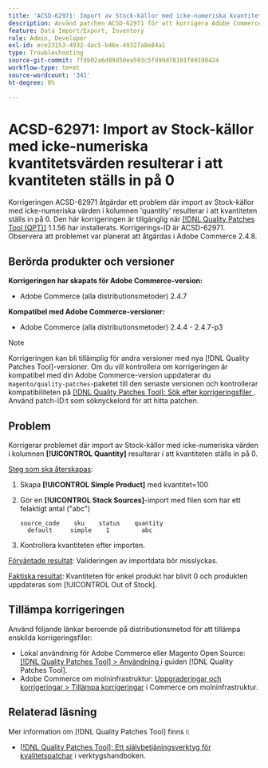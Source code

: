 ```yaml
---
title: 'ACSD-62971: Import av Stock-källor med icke-numeriska kvantitetsvärden resulterar i att kvantiteten ställs in på 0'
description: Använd patchen ACSD-62971 för att korrigera Adobe Commerce-problemet, där import av Stock-källor med icke-numeriska värden i kolumnen 'quantity' resulterar i att kvantiteten ställs in på 0.
feature: Data Import/Export, Inventory
role: Admin, Developer
exl-id: ece23153-4932-4ac5-b46e-49327a8e84a1
type: Troubleshooting
source-git-commit: 7fdb02a6d89d50ea593c5fd99d78101f89198424
workflow-type: tm+mt
source-wordcount: '341'
ht-degree: 0%

---
```


# ACSD-62971: Import av Stock-källor med icke-numeriska kvantitetsvärden resulterar i att kvantiteten ställs in på 0

Korrigeringen ACSD-62971 åtgärdar ett problem där import av Stock-källor med icke-numeriska värden i kolumnen &#39;quantity&#39; resulterar i att kvantiteten ställs in på 0. Den här korrigeringen är tillgänglig när [[!DNL Quality Patches Tool (QPT)]](/help/tools/quality-patches-tool/quality-patches-tool-to-self-serve-quality-patches.md) 1.1.56 har installerats. Korrigerings-ID är ACSD-62971. Observera att problemet var planerat att åtgärdas i Adobe Commerce 2.4.8.

## Berörda produkter och versioner

**Korrigeringen har skapats för Adobe Commerce-version:**

* Adobe Commerce (alla distributionsmetoder) 2.4.7

**Kompatibel med Adobe Commerce-versioner:**

* Adobe Commerce (alla distributionsmetoder) 2.4.4 - 2.4.7-p3

>[!NOTE]
>
>Korrigeringen kan bli tillämplig för andra versioner med nya [!DNL Quality Patches Tool]-versioner. Om du vill kontrollera om korrigeringen är kompatibel med din Adobe Commerce-version uppdaterar du `magento/quality-patches`-paketet till den senaste versionen och kontrollerar kompatibiliteten på [[!DNL Quality Patches Tool]: Sök efter korrigeringsfiler ](https://experienceleague.adobe.com/tools/commerce-quality-patches/index.html). Använd patch-ID:t som söknyckelord för att hitta patchen.

## Problem

Korrigerar problemet där import av Stock-källor med icke-numeriska värden i kolumnen **[!UICONTROL Quantity]** resulterar i att kvantiteten ställs in på 0.

<u>Steg som ska återskapas</u>:

1. Skapa **[!UICONTROL Simple Product]** med kvantitet=100
1. Gör en **[!UICONTROL Stock Sources]**-import med filen som har ett felaktigt antal (&quot;abc&quot;)

   ```table
   source_code    sku    status    quantity
     default     simple    1         abc
   ```

1. Kontrollera kvantiteten efter importen.

<u>Förväntade resultat</u>:
Valideringen av importdata bör misslyckas.

<u>Faktiska resultat</u>:
Kvantiteten för enkel produkt har blivit 0 och produkten uppdateras som [!UICONTROL Out of Stock].

## Tillämpa korrigeringen

Använd följande länkar beroende på distributionsmetod för att tillämpa enskilda korrigeringsfiler:

* Lokal användning för Adobe Commerce eller Magento Open Source: [[!DNL Quality Patches Tool] > Användning ](/help/tools/quality-patches-tool/usage.md) i guiden [!DNL Quality Patches Tool].
* Adobe Commerce om molninfrastruktur: [Uppgraderingar och korrigeringar > Tillämpa korrigeringar](https://experienceleague.adobe.com/docs/commerce-cloud-service/user-guide/develop/upgrade/apply-patches.html) i Commerce om molninfrastruktur.

## Relaterad läsning

Mer information om [!DNL Quality Patches Tool] finns i:

* [[!DNL Quality Patches Tool]: Ett självbetjäningsverktyg för kvalitetspatchar](/help/tools/quality-patches-tool/quality-patches-tool-to-self-serve-quality-patches.md) i verktygshandboken.
